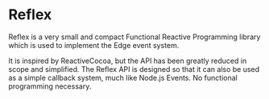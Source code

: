 # Reflex

Reflex is a very small and compact Functional Reactive Programming library
which is used to implement the Edge event system.

It is inspired by ReactiveCocoa, but the API has been greatly reduced in scope
and simplified. The Reflex API is designed so that it can also be used as a
simple callback system, much like Node.js Events. No functional programming
necessary.
